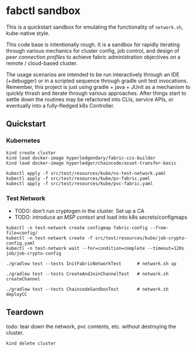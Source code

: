# fabctl sandbox 

This is a quickstart sandbox for emulating the functionality of `network.sh`, kube-native style.

This code base is intentionally rough.  It is a sandbox for rapidly iterating through various mechanics 
for cluster config, job control, and design of _peer connection profiles_ to achieve fabric administration 
objectives on a remote / cloud-based cluster.

The usage scenarios are intended to be run interactively through an IDE (+debugger) or in a scripted sequence
through gradle unit test invocations.  Remember, this project is just using gradle + java + JUnit as a 
mechanism to quickly thrash and iterate through various approaches.  After things start to settle down the 
routines may be refactored into CLIs, service APIs, or eventually into a fully-fledged k8s Controller. 


## Quickstart 

### Kubernetes

```shell
kind create cluster
kind load docker-image hyperledgendary/fabric-ccs-builder
kind load docker-image hyperledger/chaincode/asset-transfer-basic

kubectl apply -f src/test/resources/kube/ns-test-network.yaml
kubectl apply -f src/test/resources/kube/pv-fabric.yaml
kubectl apply -f src/test/resources/kube/pvc-fabric.yaml
```

### Test Network

- TODO: don't run cryptogen in the cluster.  Set up a CA 
- TODO: introduce an _MSP context_ and load into k8s secrets/configmaps 

```shell
kubectl -n test-network create configmap fabric-config --from-file=config/
kubectl -n test-network create -f src/test/resources/kube/job-crypto-config.yaml
kubectl -n test-network wait --for=condition=complete --timeout=120s job/job-crypto-config
```

```shell
./gradlew test --tests InitFabricNetworkTest      # network.sh up 

./gradlew test --tests CreateAndJoinChannelTest   # network.sh createChannel

./gradlew test --tests ChaincodeSandboxTest       # network.sh deployCC 
```

## Teardown 

todo: tear down the network, pvc contents, etc. without destroying the cluster. 
```shell
kind delete cluster
```